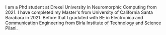 I am a Phd student at Drexel University in Neuromorphic Computing from 2021.
I have completed my Master's from University of California Santa Barabara in 2021.
Before that I graduted with BE in Electronica and Communication Engineering from Birla Institute of Technology and Science Pilani.


